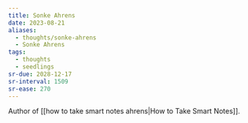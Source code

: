 ```yaml
---
title: Sonke Ahrens
date: 2023-08-21
aliases:
  - thoughts/sonke-ahrens
  - Sonke Ahrens
tags:
  - thoughts
  - seedlings
sr-due: 2028-12-17
sr-interval: 1509
sr-ease: 270
---
```

Author of [[how to take smart notes ahrens|How to Take Smart Notes]].